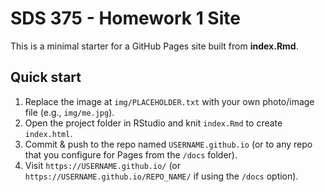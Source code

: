 # SDS 375 - Homework 1 Site

This is a minimal starter for a GitHub Pages site built from **index.Rmd**.

## Quick start

1. Replace the image at `img/PLACEHOLDER.txt` with your own photo/image file (e.g., `img/me.jpg`).
2. Open the project folder in RStudio and knit `index.Rmd` to create `index.html`.
3. Commit & push to the repo named `USERNAME.github.io` (or to any repo that you configure for Pages from the `/docs` folder).
4. Visit `https://USERNAME.github.io/` (or `https://USERNAME.github.io/REPO_NAME/` if using the `/docs` option).
